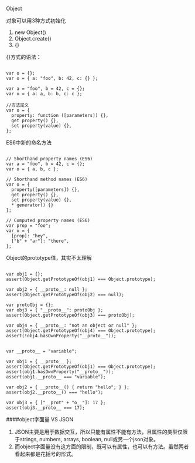 Object 

对象可以用3种方式初始化

1. new Object()
2. Object.create()
3. {}

{}方式的语法：
<pre><code>
var o = {};
var o = { a: "foo", b: 42, c: {} };

var a = "foo", b = 42, c = {};
var o = { a: a, b: b, c: c };

//方法定义
var o = {
  property: function ([parameters]) {},
  get property() {},
  set property(value) {},
};
</code></pre>

ES6中新的命名方法
<pre><code>
// Shorthand property names (ES6)
var a = "foo", b = 42, c = {};
var o = { a, b, c };

// Shorthand method names (ES6)
var o = {
  property([parameters]) {},
  get property() {},
  set property(value) {},
  * generator() {}
};

// Computed property names (ES6)
var prop = "foo";
var o = {
  [prop]: "hey",
  ["b" + "ar"]: "there",
};
</code></pre>

Object的prototype值，其实不太理解
<pre><code>
var obj1 = {};
assert(Object.getPrototypeOf(obj1) === Object.prototype);

var obj2 = { __proto__: null };
assert(Object.getPrototypeOf(obj2) === null);

var protoObj = {};
var obj3 = { "__proto__": protoObj };
assert(Object.getPrototypeOf(obj3) === protoObj);

var obj4 = { __proto__: "not an object or null" };
assert(Object.getPrototypeOf(obj4) === Object.prototype);
assert(!obj4.hasOwnProperty("__proto__"));


var __proto__ = "variable";

var obj1 = { __proto__ };
assert(Object.getPrototypeOf(obj1) === Object.prototype);
assert(obj1.hasOwnProperty("__proto__"));
assert(obj1.__proto__ === "variable");

var obj2 = { __proto__() { return "hello"; } };
assert(obj2.__proto__() === "hello");

var obj3 = { ["__prot" + "o__"]: 17 };
assert(obj3.__proto__ === 17);
</code></pre>

####object字面量 VS JSON
1. JSON主要是用于数据交互，所以只能有属性不能有方法，且属性的类型仅限于strings, numbers, arrays, boolean, null或另一个json对象。
2. 而object字面量没有这方面的限制，既可以有属性，也可以有方法。虽然两者看起来都是花括号的形式。